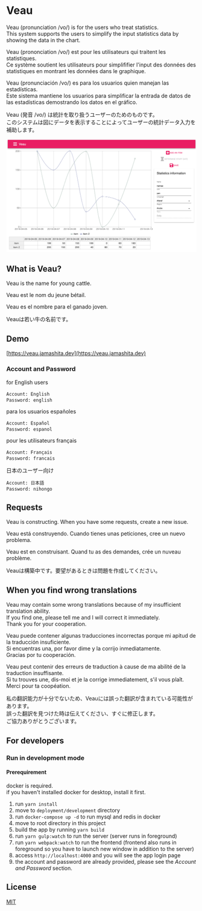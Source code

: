 # Veau

Veau (pronunciation /vo/) is for the users who treat statistics.  
This system supports the users to simplify the input statistics data by showing the data in the chart.

Veau (prononciation /vo/) est pour les utilisateurs qui traitent les statistiques.  
Ce système soutient les utilisateurs pour simplififier l'input des données des statistiques en montrant les données dans le graphique.

Veau (pronunciación /vo/) es para los usuarios quien manejan las estadísticas.  
Este sistema mantiene los usuarios para simplificar la entrada de datos de las estadísticas demostrando los datos en el gráfico.

Veau (発音 /vo/) は統計を取り扱うユーザーのためのものです。  
このシステムは図にデータを表示することによってユーザーの統計データ入力を補助します。

![](images/screenshot.png)

## What is Veau?

Veau is the name for young cattle.

Veau est le nom du jeune bétail.

Veau es el nombre para el ganado joven.

Veauは若い牛の名前です。

## Demo

[https://veau.jamashita.dev](https://veau.jamashita.dev)

### Account and Password

for English users

```
Account: English
Password: english
```

para los usuarios españoles

```
Account: Español
Password: espanol
```

pour les utilisateurs français

```
Account: Français
Password: francais
```

日本のユーザー向け

```
Account: 日本語
Password: nihongo
```

## Requests

Veau is constructing. When you have some requests, create a new issue.

Veau está construyendo. Cuando tienes unas peticiones, cree un nuevo problema.

Veau est en construisant. Quand tu as des demandes, crée un nuveau problème.

Veauは構築中です。要望があるときは問題を作成してください。

## When you find wrong translations

Veau may contain some wrong translations because of my insufficient translation ability.  
If you find one, please tell me and I will correct it immediately.  
Thank you for your cooperation.

Veau puede contener algunas traducciones incorrectas porque mi apitud de la traducción insuficiente.  
Si encuentras una, por favor dime y la corrijo inmediatamente.  
Gracias por tu cooperación.

Veau peut contenir des erreurs de traduction à cause de ma abilité de la traduction insuffisante.  
Si tu trouves une, dis-moi et je la corrige immediatement, s'il vous plaît.  
Merci pour ta coopéation.

私の翻訳能力が十分でないため、Veauには誤った翻訳が含まれている可能性があります。  
誤った翻訳を見つけた時は伝えてください、すぐに修正します。  
ご協力ありがとうございます。

## For developers
### Run in development mode
#### Prerequirement
docker is required.  
if you haven't installed docker for desktop, install it first.

1. run `yarn install`
2. move to `deployment/development` directory
3. run `docker-compose up -d` to run mysql and redis in docker
4. move to root directory in this project
5. build the app by running `yarn build`
6. run `yarn gulp:watch` to run the server (server runs in foreground)
7. run `yarn webpack:watch` to run the frontend (frontend also runs in foreground so you have to launch new window in addition to the server)
8. access `http://localhost:4000` and you will see the app login page
9. the account and password are already provided, please see the *Account and Password* section.

## License

[MIT](LICENSE)
